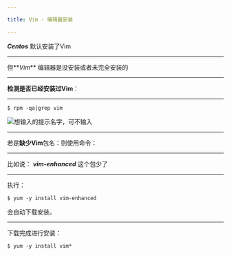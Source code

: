 ```yaml
---

title: Vim - 编辑器安装

---
```


**_Centos_** 默认安装了Vim

---

但**_Vim_** 编辑器是没安装或者未完全安装的

---

**检测是否已经安装过Vim**：

---

`$ rpm -qa|grep vim`


![想输入的提示名字，可不输入](https://i.loli.net/2019/05/11/5cd6c5118f758.png)

---

若是**缺少Vim**包名：则使用命令： 

---

比如说： ***vim-enhanced*** 这个包少了

---

执行：

`$ yum -y install vim-enhanced`

会自动下载安装。

---

下载完成进行安装： 

`$ yum -y install vim*`